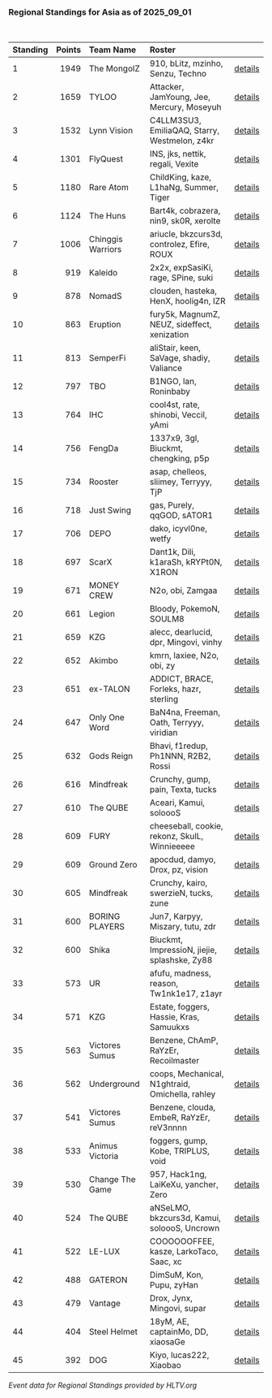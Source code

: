 ### Regional Standings for Asia as of 2025_09_01<br />
<br />

| Standing | Points | Team Name         | Roster                                          |                                                                                                  |
| :- | -: | :- | :- | :- |
| 1        |   1949 | The MongolZ       | 910, bLitz, mzinho, Senzu, Techno               | [details](details/2025_09_01/0003--the_mongolz--910-blitz-mzinho-senzu-techno.md)                |
| 2        |   1659 | TYLOO             | Attacker, JamYoung, Jee, Mercury, Moseyuh       | [details](details/2025_09_01/0009--tyloo--attacker-jamyoung-jee-mercury-moseyuh.md)              |
| 3        |   1532 | Lynn Vision       | C4LLM3SU3, EmiliaQAQ, Starry, Westmelon, z4kr   | [details](details/2025_09_01/0013--lynn_vision--c4llm3su3-emiliaqaq-starry-westmelon-z4kr.md)    |
| 4        |   1301 | FlyQuest          | INS, jks, nettik, regali, Vexite                | [details](details/2025_09_01/0025--flyquest--ins-jks-nettik-regali-vexite.md)                    |
| 5        |   1180 | Rare Atom         | ChildKing, kaze, L1haNg, Summer, Tiger          | [details](details/2025_09_01/0036--rare_atom--childking-kaze-l1hang-summer-tiger.md)             |
| 6        |   1124 | The Huns          | Bart4k, cobrazera, nin9, sk0R, xerolte          | [details](details/2025_09_01/0042--the_huns--bart4k-cobrazera-nin9-sk0r-xerolte.md)              |
| 7        |   1006 | Chinggis Warriors | ariucle, bkzcurs3d, controlez, Efire, ROUX      | [details](details/2025_09_01/0056--chinggis_warriors--ariucle-bkzcurs3d-controlez-efire-roux.md) |
| 8        |    919 | Kaleido           | 2x2x, expSasiKi, rage, SPine, suki              | [details](details/2025_09_01/0072--kaleido--2x2x-expsasiki-rage-spine-suki.md)                   |
| 9        |    878 | NomadS            | clouden, hasteka, HenX, hoolig4n, IZR           | [details](details/2025_09_01/0080--nomads--clouden-hasteka-henx-hoolig4n-izr.md)                 |
| 10       |    863 | Eruption          | fury5k, MagnumZ, NEUZ, sideffect, xenization    | [details](details/2025_09_01/0084--eruption--fury5k-magnumz-neuz-sideffect-xenization.md)        |
| 11       |    813 | SemperFi          | aliStair, keen, SaVage, shadiy, Valiance        | [details](details/2025_09_01/0100--semperfi--alistair-keen-savage-shadiy-valiance.md)            |
| 12       |    797 | TBO               | B1NGO, lan, Roninbaby                           | [details](details/2025_09_01/0107--tbo--b1ngo-lan-roninbaby.md)                                  |
| 13       |    764 | IHC               | cool4st, rate, shinobi, Veccil, yAmi            | [details](details/2025_09_01/0115--ihc--cool4st-rate-shinobi-veccil-yami.md)                     |
| 14       |    756 | FengDa            | 1337x9, 3gl, Biuckmt, chengking, p5p            | [details](details/2025_09_01/0118--fengda--1337x9-3gl-biuckmt-chengking-p5p.md)                  |
| 15       |    734 | Rooster           | asap, chelleos, sliimey, Terryyy, TjP           | [details](details/2025_09_01/0126--rooster--asap-chelleos-sliimey-terryyy-tjp.md)                |
| 16       |    718 | Just Swing        | gas, Purely, qqGOD, sATOR1                      | [details](details/2025_09_01/0133--just_swing--gas-purely-qqgod-sator1.md)                       |
| 17       |    706 | DEPO              | dako, icyvl0ne, wetfy                           | [details](details/2025_09_01/0137--depo--dako-icyvl0ne-wetfy.md)                                 |
| 18       |    697 | ScarX             | Dant1k, Dili, k1araSh, kRYPt0N, X1RON           | [details](details/2025_09_01/0139--scarx--dant1k-dili-k1arash-krypt0n-x1ron.md)                  |
| 19       |    671 | MONEY CREW        | N2o, obi, Zamgaa                                | [details](details/2025_09_01/0154--money_crew--n2o-obi-zamgaa.md)                                |
| 20       |    661 | Legion            | Bloody, PokemoN, SOULM8                         | [details](details/2025_09_01/0157--legion--bloody-pokemon-soulm8.md)                             |
| 21       |    659 | KZG               | alecc, dearlucid, dpr, Mingovi, vinhy           | [details](details/2025_09_01/0161--kzg--alecc-dearlucid-dpr-mingovi-vinhy.md)                    |
| 22       |    652 | Akimbo            | kmrn, laxiee, N2o, obi, zy                      | [details](details/2025_09_01/0163--akimbo--kmrn-laxiee-n2o-obi-zy.md)                            |
| 23       |    651 | ex-TALON          | ADDICT, BRACE, Forleks, hazr, sterling          | [details](details/2025_09_01/0164--ex-talon--addict-brace-forleks-hazr-sterling.md)              |
| 24       |    647 | Only One Word     | BaN4na, Freeman, Oath, Terryyy, viridian        | [details](details/2025_09_01/0165--only_one_word--ban4na-freeman-oath-terryyy-viridian.md)       |
| 25       |    632 | Gods Reign        | Bhavi, f1redup, Ph1NNN, R2B2, Rossi             | [details](details/2025_09_01/0175--gods_reign--bhavi-f1redup-ph1nnn-r2b2-rossi.md)               |
| 26       |    616 | Mindfreak         | Crunchy, gump, pain, Texta, tucks               | [details](details/2025_09_01/0182--mindfreak--crunchy-gump-pain-texta-tucks.md)                  |
| 27       |    610 | The QUBE          | Aceari, Kamui, soloooS                          | [details](details/2025_09_01/0186--the_qube--aceari-kamui-solooos.md)                            |
| 28       |    609 | FURY              | cheeseball, cookie, rekonz, SkulL, Winnieeeee   | [details](details/2025_09_01/0187--fury--cheeseball-cookie-rekonz-skull-winnieeeee.md)           |
| 29       |    609 | Ground Zero       | apocdud, damyo, Drox, pz, vision                | [details](details/2025_09_01/0188--ground_zero--apocdud-damyo-drox-pz-vision.md)                 |
| 30       |    605 | Mindfreak         | Crunchy, kairo, swerzieN, tucks, zune           | [details](details/2025_09_01/0193--mindfreak--crunchy-kairo-swerzien-tucks-zune.md)              |
| 31       |    600 | BORING PLAYERS    | Jun7, Karpyy, Miszary, tutu, zdr                | [details](details/2025_09_01/0198--boring_players--jun7-karpyy-miszary-tutu-zdr.md)              |
| 32       |    600 | Shika             | Biuckmt, ImpressioN, jiejie, splashske, Zy88    | [details](details/2025_09_01/0199--shika--biuckmt-impression-jiejie-splashske-zy88.md)           |
| 33       |    573 | UR                | afufu, madness, reason, Tw1nk1e17, z1ayr        | [details](details/2025_09_01/0214--ur--afufu-madness-reason-tw1nk1e17-z1ayr.md)                  |
| 34       |    571 | KZG               | Estate, foggers, Hassie, Kras, Samuukxs         | [details](details/2025_09_01/0215--kzg--estate-foggers-hassie-kras-samuukxs.md)                  |
| 35       |    563 | Victores Sumus    | Benzene, ChAmP, RaYzEr, Recoilmaster            | [details](details/2025_09_01/0220--victores_sumus--benzene-champ-rayzer-recoilmaster.md)         |
| 36       |    562 | Underground       | coops, Mechanical, N1ghtraid, Omichella, rahley | [details](details/2025_09_01/0222--underground--coops-mechanical-n1ghtraid-omichella-rahley.md)  |
| 37       |    541 | Victores Sumus    | Benzene, clouda, EmbeR, RaYzEr, reV3nnnn        | [details](details/2025_09_01/0229--victores_sumus--benzene-clouda-ember-rayzer-rev3nnnn.md)      |
| 38       |    533 | Animus Victoria   | foggers, gump, Kobe, TRIPLUS, void              | [details](details/2025_09_01/0231--animus_victoria--foggers-gump-kobe-triplus-void.md)           |
| 39       |    530 | Change The Game   | 957, Hack1ng, LaiKeXu, yancher, Zero            | [details](details/2025_09_01/0233--change_the_game--957-hack1ng-laikexu-yancher-zero.md)         |
| 40       |    524 | The QUBE          | aNSeLMO, bkzcurs3d, Kamui, soloooS, Uncrown     | [details](details/2025_09_01/0236--the_qube--anselmo-bkzcurs3d-kamui-solooos-uncrown.md)         |
| 41       |    522 | LE-LUX            | COOOOOOFFEE, kasze, LarkoTaco, Saac, xc         | [details](details/2025_09_01/0237--le-lux--cooooooffee-kasze-larkotaco-saac-xc.md)               |
| 42       |    488 | GATERON           | DimSuM, Kon, Pupu, zyHan                        | [details](details/2025_09_01/0251--gateron--dimsum-kon-pupu-zyhan.md)                            |
| 43       |    479 | Vantage           | Drox, Jynx, Mingovi, supar                      | [details](details/2025_09_01/0255--vantage--drox-jynx-mingovi-supar.md)                          |
| 44       |    404 | Steel Helmet      | 18yM, AE, captainMo, DD, xiaosaGe               | [details](details/2025_09_01/0263--steel_helmet--18ym-ae-captainmo-dd-xiaosage.md)               |
| 45       |    392 | DOG               | Kiyo, lucas222, Xiaobao                         | [details](details/2025_09_01/0270--dog--kiyo-lucas222-xiaobao.md)                                |


_Event data for Regional Standings provided by HLTV.org_<br />
